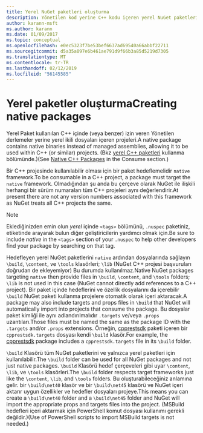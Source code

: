 ```yaml
---
title: Yerel NuGet paketleri oluşturma
description: Yönetilen kod yerine C++ kodu içeren yerel NuGet paketleri oluşturma hakkında bilgi edinmek, C++ projelerinde kullanın.
author: karann-msft
ms.author: karann
ms.date: 01/09/2017
ms.topic: conceptual
ms.openlocfilehash: e0ec5323f7be53bef6637ad69540a66abbf22711
ms.sourcegitcommit: d5a35a097e6b461ae791d9f66b3a85d5219d7305
ms.translationtype: MT
ms.contentlocale: tr-TR
ms.lasthandoff: 02/12/2019
ms.locfileid: "56145585"
---
```

# <a name="creating-native-packages"></a><span data-ttu-id="22da7-103">Yerel paketler oluşturma</span><span class="sxs-lookup"><span data-stu-id="22da7-103">Creating native packages</span></span>

<span data-ttu-id="22da7-104">Yerel Paket kullanılan C++ içinde (veya benzer) izin veren Yönetilen derlemeler yerine yerel ikili dosyaları içeren projeleri.</span><span class="sxs-lookup"><span data-stu-id="22da7-104">A native package contains native binaries instead of managed assemblies, allowing it to be used within C++ (or similar) projects.</span></span> <span data-ttu-id="22da7-105">(Bkz [yerel C++ paketleri](../consume-packages/finding-and-choosing-packages.md#native-c-packages) kullanma bölümünde.)</span><span class="sxs-lookup"><span data-stu-id="22da7-105">(See [Native C++ Packages](../consume-packages/finding-and-choosing-packages.md#native-c-packages) in the Consume section.)</span></span>

<span data-ttu-id="22da7-106">Bir C++ projesinde kullanılabilir olması için bir paket hedeflemelidir `native` framework.</span><span class="sxs-lookup"><span data-stu-id="22da7-106">To be consumable in a C++ project, a package must target the `native` framework.</span></span> <span data-ttu-id="22da7-107">Olmadığından şu anda bu çerçeve olarak NuGet ile ilişkili herhangi bir sürüm numaraları tüm C++ projeleri aynı değerlendirir.</span><span class="sxs-lookup"><span data-stu-id="22da7-107">At present there are not any version numbers associated with this framework as NuGet treats all C++ projects the same.</span></span>

> [!Note]
> <span data-ttu-id="22da7-108">Eklediğinizden emin olun *yerel* içinde `<tags>` bölümünü, `.nuspec` paketiniz, etiketinde arayarak bulun diğer geliştiricilerin yardımcı olmak için.</span><span class="sxs-lookup"><span data-stu-id="22da7-108">Be sure to include *native* in the `<tags>` section of your `.nuspec` to help other developers find your package by searching on that tag.</span></span>

<span data-ttu-id="22da7-109">Hedefleyen yerel NuGet paketlerini `native` ardından dosyalarında sağlayın `\build`, `\content`, ve `\tools` klasörleri; `\lib` (NuGet C++ projesi başvuruları doğrudan de ekleyemiyor) Bu durumda kullanılmaz.</span><span class="sxs-lookup"><span data-stu-id="22da7-109">Native NuGet packages targeting `native` then provide files in `\build`, `\content`, and `\tools` folders; `\lib` is not used in this case (NuGet cannot directly add references to a C++ project).</span></span> <span data-ttu-id="22da7-110">Bir paket içinde hedeflerini ve özellik dosyalarını da içerebilir `\build` NuGet paketi kullanma projelere otomatik olarak içeri aktaracak.</span><span class="sxs-lookup"><span data-stu-id="22da7-110">A package may also include targets and props files in `\build` that NuGet will automatically import into projects that consume the package.</span></span> <span data-ttu-id="22da7-111">Bu dosyalar paket kimliği ile aynı adlandırılmalıdır `.targets` ve/veya `.props` uzantıları.</span><span class="sxs-lookup"><span data-stu-id="22da7-111">Those files must be named the same as the package ID with the `.targets` and/or `.props` extensions.</span></span> <span data-ttu-id="22da7-112">Örneğin, [cpprestsdk](https://nuget.org/packages/cpprestsdk/) paketi içeren bir `cpprestsdk.targets` dosyası kendi `\build` klasör.</span><span class="sxs-lookup"><span data-stu-id="22da7-112">For example, the [cpprestsdk](https://nuget.org/packages/cpprestsdk/) package includes a `cpprestsdk.targets` file in its `\build` folder.</span></span>

<span data-ttu-id="22da7-113">`\build` Klasörü tüm NuGet paketlerini ve yalnızca yerel paketleri için kullanılabilir.</span><span class="sxs-lookup"><span data-stu-id="22da7-113">The `\build` folder can be used for all NuGet packages and not just native packages.</span></span> <span data-ttu-id="22da7-114">`\build` Klasörü hedef çerçeveleri gibi uyar `\content`, `\lib`, ve `\tools` klasörleri.</span><span class="sxs-lookup"><span data-stu-id="22da7-114">The `\build` folder respects target frameworks just like the `\content`, `\lib`, and `\tools` folders.</span></span> <span data-ttu-id="22da7-115">Bu oluşturabileceğiniz anlamına gelir. bir `\build\net40` klasör ve bir `\build\net45` klasörü ve NuGet içeri aktarır uygun özellikler ve hedefler dosyaları projeye.</span><span class="sxs-lookup"><span data-stu-id="22da7-115">This means you can create a `\build\net40` folder and a `\build\net45` folder and NuGet will import the appropriate props and targets files into the project.</span></span> <span data-ttu-id="22da7-116">(MSBuild hedefleri içeri aktarmak için PowerShell komut dosyası kullanımı gerekli değildir.)</span><span class="sxs-lookup"><span data-stu-id="22da7-116">(Use of PowerShell scripts to import MSBuild targets is not needed.)</span></span>
